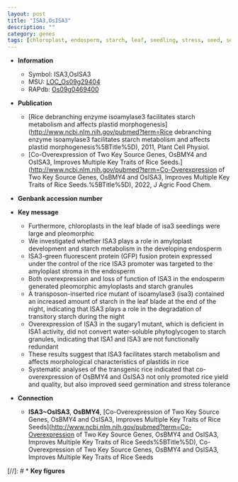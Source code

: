```yaml
---
layout: post
title: "ISA3,OsISA3"
description: ""
category: genes
tags: [chloroplast, endosperm, starch, leaf, seedling, stress, seed, seed germination, tolerance, yield, stress tolerance]
---
```


* **Information**  
    + Symbol: ISA3,OsISA3  
    + MSU: [LOC_Os09g29404](http://rice.uga.edu/cgi-bin/ORF_infopage.cgi?orf=LOC_Os09g29404)  
    + RAPdb: [Os09g0469400](https://rapdb.dna.affrc.go.jp/locus/?name=Os09g0469400)  

* **Publication**  
    + [Rice debranching enzyme isoamylase3 facilitates starch metabolism and affects plastid morphogenesis](http://www.ncbi.nlm.nih.gov/pubmed?term=Rice debranching enzyme isoamylase3 facilitates starch metabolism and affects plastid morphogenesis%5BTitle%5D), 2011, Plant Cell Physiol.
    + [Co-Overexpression of Two Key Source Genes, OsBMY4 and OsISA3, Improves Multiple Key Traits of Rice Seeds.](http://www.ncbi.nlm.nih.gov/pubmed?term=Co-Overexpression of Two Key Source Genes, OsBMY4 and OsISA3, Improves Multiple Key Traits of Rice Seeds.%5BTitle%5D), 2022, J Agric Food Chem.

* **Genbank accession number**  

* **Key message**  
    + Furthermore, chloroplasts in the leaf blade of isa3 seedlings were large and pleomorphic
    + We investigated whether ISA3 plays a role in amyloplast development and starch metabolism in the developing endosperm
    + ISA3-green fluorescent protein (GFP) fusion protein expressed under the control of the rice ISA3 promoter was targeted to the amyloplast stroma in the endosperm
    + Both overexpression and loss of function of ISA3 in the endosperm generated pleomorphic amyloplasts and starch granules
    + A transposon-inserted rice mutant of isoamylase3 (isa3) contained an increased amount of starch in the leaf blade at the end of the night, indicating that ISA3 plays a role in the degradation of transitory starch during the night
    + Overexpression of ISA3 in the sugary1 mutant, which is deficient in ISA1 activity, did not convert water-soluble phytoglycogen to starch granules, indicating that ISA1 and ISA3 are not functionally redundant
    + These results suggest that ISA3 facilitates starch metabolism and affects morphological characteristics of plastids in rice
    + Systematic analyses of the transgenic rice indicated that co-overexpression of OsBMY4 and OsISA3 not only promoted rice yield and quality, but also improved seed germination and stress tolerance

* **Connection**  
    + __ISA3~OsISA3__, __OsBMY4__, [Co-Overexpression of Two Key Source Genes, OsBMY4 and OsISA3, Improves Multiple Key Traits of Rice Seeds](http://www.ncbi.nlm.nih.gov/pubmed?term=Co-Overexpression of Two Key Source Genes, OsBMY4 and OsISA3, Improves Multiple Key Traits of Rice Seeds%5BTitle%5D), Co-Overexpression of Two Key Source Genes, OsBMY4 and OsISA3, Improves Multiple Key Traits of Rice Seeds

[//]: # * **Key figures**  



